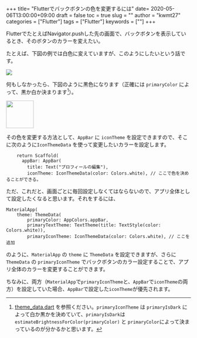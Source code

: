 +++
title= "Flutterでバックボタンの色を変更するには"
date= 2020-05-06T13:00:00+09:00
draft = false
toc = true
slug = ""
author = "kwmt27"
categories = ["Flutter"]
tags = ["Flutter"]
keywords = [""]
+++


FlutterでたとえばNavigator.pushした先の画面で、バックボタンを表示しているとき、そのボタンのカラーを変えたい。

たとえば、下図の例では白色に変えていますが、このようにしたいという話です。


<img src="/images/2020/05/how-to-change-backbutton-color/target.png">



何もしなかったら、下図のように黒色になります（正確には `primaryColor` によって、黒か白か決まります[^1]）。

[^1]: [theme_data.dart](https://github.com/flutter/flutter/blob/master/packages/flutter/lib/src/material/theme_data.dart#L320) を参照ください。`primaryIconTheme` は `primaryIsDark` によって白か黒かを決めていて、`primaryIsDark`は `estimateBrightnessForColor(primaryColor)` と `primaryColor`によって決まっているのが分かるかと思います。

<img src="/images/2020/05/how-to-change-backbutton-color/default.png" width="75">


その色を変更する方法として、`AppBar` に `iconTheme` を設定できますので、そこに次のように`IconThemeData` を使って変更したいカラーを設定します。

```
    return Scaffold(
      appBar: AppBar(
        title: Text("プロフィールの編集"),
        iconTheme: IconThemeData(color: Colors.white), // ここで色を決めることができる。
```

ただ、これだと、画面ごとに毎回設定しなくてはならないので、アプリ全体として設定したくなると思います。それをするには、

```
MaterialApp(
    theme: ThemeData(
        primaryColor: AppColors.appBar,
        primaryTextTheme: TextTheme(title: TextStyle(color: Colors.white)),
        primaryIconTheme: IconThemeData(color: Colors.white), // ここを追加
```

のように、`MaterialApp` の `theme` に `ThemeData` を設定できますが、さらに `ThemeData` の `primaryIconTheme` でバックボタンのカラー設定することで、アプリ全体のカラーを変更することができます。


ちなみに、両方（`MaterialApp`で`primaryIconTheme`と、`AppBar`で`iconTheme`の両方）を設定していた場合、`AppBar`で設定した`iconTheme`が優先されます。